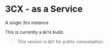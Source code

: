 # 3CX - as a Service

A single 3cx instance

This is currently a ``BETA`` build.

> This version is ``NOT`` for public consumption. 
